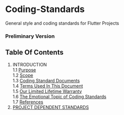 # Coding-Standards
General style and coding standards for Flutter Projects

### Preliminary Version

## Table Of Contents
1. INTRODUCTION  
 1.1 [Purpose]  
 1.2 [Scope]  
 1.3 [Coding Standard Documents]  
 1.4 [Terms Used In This Document]  
 1.5 [Our Limited Lifetime Warranty]  
 1.6 [The Emotional Topic of Coding Standards]  
 1.7 [References]  
2. [PROJECT DEPENDENT STANDARDS]  
 
<!--links-->
[Purpose]: Introduction/Purpose.md
[Scope]: Introduction/Scope.md
[Coding Standard Documents]: Introduction/Coding-Standard-Documents.md
[Terms Used In This Document]: Introduction/Terms-Used-In-This-Document.md
[Our Limited Lifetime Warranty]: Introduction/Our-Limited-Lifetime-Warranty.md
[The Emotional Topic of Coding Standards]: Introduction/The-Emotional-Topic-Of-Coding-Standards.md
[References]: Introduction/References.md
[PROJECT DEPENDENT STANDARDS]: 404NotFound.md
